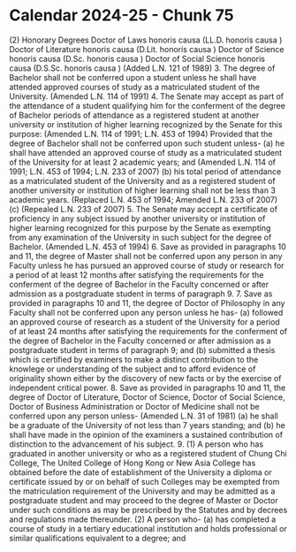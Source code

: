 # Calendar 2024-25 - Chunk 75

<!-- Chunk tokens: 846, Enriched tokens: 851 -->

(2) Honorary Degrees
Doctor of Laws honoris causa (LL.D. honoris causa )
Doctor of Literature honoris causa (D.Lit. honoris causa )
Doctor of Science honoris causa (D.Sc. honoris causa )
Doctor of Social Science honoris causa (D.S.Sc. honoris causa ) (Added L.N. 121 of 1989)
3. The degree of Bachelor shall not be conferred upon a student unless he shall have attended approved courses of study as a matriculated student of the University. (Amended L.N. 114 of 1991)
4. The Senate may accept as part of the attendance of a student qualifying him for the conferment of the degree of Bachelor periods of attendance as a registered student at another university or institution of higher learning recognized by the Senate for this purpose: (Amended L.N. 114 of 1991; L.N. 453 of 1994)
Provided that the degree of Bachelor shall not be conferred upon such student unless-
(a) he shall have attended an approved course of study as a matriculated student of the University for at least 2 academic years; and (Amended L.N. 114 of 1991; L.N. 453 of 1994; L.N. 233 of 2007)
(b) his total period of attendance as a matriculated student of the University and as a registered student of another university or institution of higher learning shall not be less than 3 academic years. (Replaced L.N. 453 of 1994; Amended L.N. 233 of 2007)
(c) (Repealed L.N. 233 of 2007)
5. The Senate may accept a certificate of proficiency in any subject issued by another university or institution of higher learning recognized for this purpose by the Senate as exempting from any examination of the University in such subject for the degree of Bachelor. (Amended L.N. 453 of 1994)
6. Save as provided in paragraphs 10 and 11, the degree of Master shall not be conferred upon any person in any Faculty unless he has pursued an approved course of study or research for a period of at least 12 months after satisfying the requirements for the conferment of the degree of Bachelor in the Faculty concerned or after admission as a postgraduate student in terms of paragraph 9.
7. Save as provided in paragraphs 10 and 11, the degree of Doctor of Philosophy in any Faculty shall not be conferred upon any person unless he has-
(a) followed an approved course of research as a student of the University for a period of at least 24 months after satisfying the requirements for the conferment of the degree of Bachelor in the Faculty concerned or after admission as a postgraduate student in terms of paragraph 9; and
(b) submitted a thesis which is certified by examiners to make a distinct contribution to the knowlege or understanding of the subject and to afford evidence of originality shown either by the discovery of new facts or by the exercise of independent critical power.
8. Save as provided in paragraphs 10 and 11, the degree of Doctor of Literature, Doctor of Science, Doctor of Social Science, Doctor of Business Administration or Doctor of Medicine shall not be conferred upon any person unless- (Amended L.N. 31 of 1981)
(a) he shall be a graduate of the University of not less than 7 years standing; and
(b) he shall have made in the opinion of the examiners a sustained contribution of distinction to the advancement of his subject.
9. (1) A person who has graduated in another university or who as a registered student of Chung Chi College, The United College of Hong Kong or New Asia College has obtained before the date of establishment of the University a diploma or certificate issued by or on behalf of such Colleges may be exempted from the matriculation requirement of the University and may be admitted as a postgraduate student and may proceed to the degree of Master or Doctor under such conditions as may be prescribed by the Statutes and by decrees and regulations made thereunder.
(2) A person who-
(a) has completed a course of study in a tertiary educational institution and holds professional or similar qualifications equivalent to a degree; and